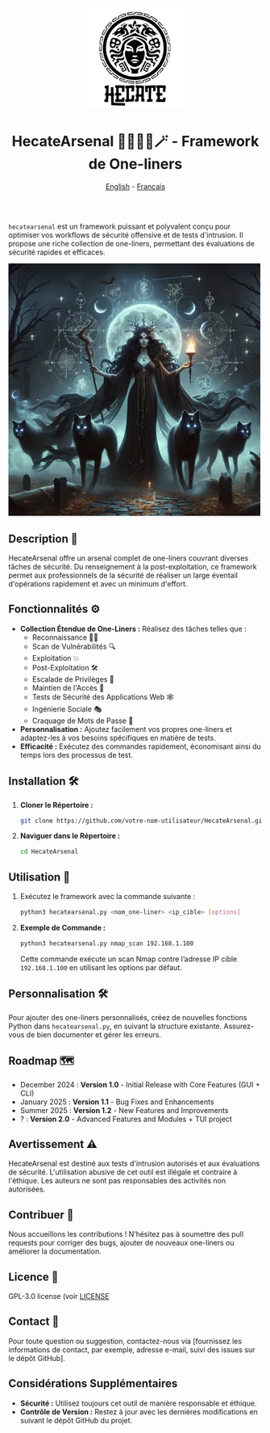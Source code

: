 <h1 align="center">
  <img src="img/logo_vf.png" alt="HecateArsenal" width="200px">
  <br>
</h1>

<h1 align="center">
    HecateArsenal 🧙🏻‍♀️🔮🪄 - Framework de One-liners
</h1>
    <p align="center">
  <a href="https://github.com/Orangiuss/HecateArsenal/blob/main/README.md">English</a> 
    -
  <a href="https://github.com/Orangiuss/HecateArsenal/blob/main/README_FR.md">Français</a>
    <!-- -
  <a href="https://github.com/Orangiuss/HecateArsenal/blob/main/README_CN.md">中文</a>
    -
  <a href="https://github.com/Orangiuss/HecateArsenal/blob/main/README_JP.md">日本語</a> -->
    </p>
<br>
<br>

`hecatearsenal` est un framework puissant et polyvalent conçu pour optimiser vos workflows de sécurité offensive et de tests d'intrusion. Il propose une riche collection de one-liners, permettant des évaluations de sécurité rapides et efficaces.

![HecateArsenalDemo](img/HecateArsenal.png)

## Description 📝

HecateArsenal offre un arsenal complet de one-liners couvrant diverses tâches de sécurité. Du renseignement à la post-exploitation, ce framework permet aux professionnels de la sécurité de réaliser un large éventail d'opérations rapidement et avec un minimum d'effort.

## Fonctionnalités ⚙️

- **Collection Étendue de One-Liners :** Réalisez des tâches telles que :
  - Reconnaissance 🕵️‍♀️
  - Scan de Vulnérabilités 🔍
  - Exploitation 💥
  - Post-Exploitation 🛠️
  - Escalade de Privilèges 👑
  - Maintien de l'Accès 🔐
  - Tests de Sécurité des Applications Web 🕸️
  <!-- - Évaluations de la Sécurité des Réseaux Sans Fil 📡 -->
  - Ingénierie Sociale 🎭
  - Craquage de Mots de Passe 🔑
- **Personnalisation :** Ajoutez facilement vos propres one-liners et adaptez-les à vos besoins spécifiques en matière de tests.
- **Efficacité :** Exécutez des commandes rapidement, économisant ainsi du temps lors des processus de test.

## Installation 🛠️

1. **Cloner le Répertoire :**

    ```bash
    git clone https://github.com/votre-nom-utilisateur/HecateArsenal.git
    ```

2. **Naviguer dans le Répertoire :**

    ```bash
    cd HecateArsenal
    ```

## Utilisation 🚀

1. Exécutez le framework avec la commande suivante :

    ```bash
    python3 hecatearsenal.py <nom_one-liner> <ip_cible> [options]
    ```

2. **Exemple de Commande :**

    ```bash
    python3 hecatearsenal.py nmap_scan 192.168.1.100
    ```

    Cette commande exécute un scan Nmap contre l’adresse IP cible `192.168.1.100` en utilisant les options par défaut.

## Personnalisation 🛠️

Pour ajouter des one-liners personnalisés, créez de nouvelles fonctions Python dans `hecatearsenal.py`, en suivant la structure existante. Assurez-vous de bien documenter et gérer les erreurs.

## Roadmap 🗺

- December 2024️ : **Version 1.0** - Initial Release with Core Features (GUI + CLI)
- January 2025️ : **Version 1.1** - Bug Fixes and Enhancements
- Summer 2025️ : **Version 1.2** - New Features and Improvements
- ? : **Version 2.0** - Advanced Features and Modules + TUI project

## Avertissement ⚠️

HecateArsenal est destiné aux tests d'intrusion autorisés et aux évaluations de sécurité. L'utilisation abusive de cet outil est illégale et contraire à l'éthique. Les auteurs ne sont pas responsables des activités non autorisées.

## Contribuer 🤝

Nous accueillons les contributions ! N’hésitez pas à soumettre des pull requests pour corriger des bugs, ajouter de nouveaux one-liners ou améliorer la documentation.

## Licence 📜

GPL-3.0 license (voir [LICENSE](https://github.com/Orangiuss/HecateArsenal/tree/main?tab=GPL-3.0-1-ov-file)

## Contact 📧

Pour toute question ou suggestion, contactez-nous via [fournissez les informations de contact, par exemple, adresse e-mail, suivi des issues sur le dépôt GitHub].

## Considérations Supplémentaires

- **Sécurité :** Utilisez toujours cet outil de manière responsable et éthique.
- **Contrôle de Version :** Restez à jour avec les dernières modifications en suivant le dépôt GitHub du projet.
